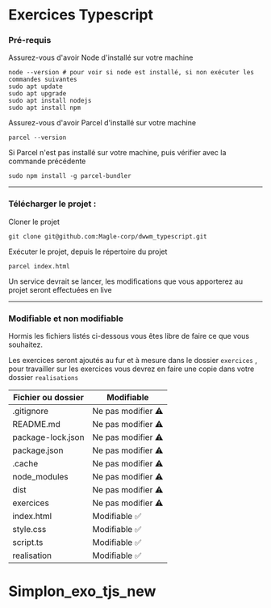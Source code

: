 # Exercices Typescript

### Pré-requis

Assurez-vous d'avoir Node d'installé sur votre machine

```shell
node --version # pour voir si node est installé, si non exécuter les commandes suivantes
sudo apt update
sudo apt upgrade
sudo apt install nodejs
sudo apt install npm
```

Assurez-vous d'avoir Parcel d'installé sur votre machine

```shell
parcel --version
```

Si Parcel n'est pas installé sur votre machine, puis vérifier avec la commande précédente

```shell
sudo npm install -g parcel-bundler
```

____



### Télécharger le projet :

Cloner le projet

```shell
git clone git@github.com:Magle-corp/dwwm_typescript.git
```

Exécuter le projet, depuis le répertoire du projet

```shell
parcel index.html
```

Un service devrait se lancer, les modifications que vous apporterez au projet seront effectuées en live

____



### Modifiable et non modifiable

Hormis les fichiers listés ci-dessous vous êtes libre de faire ce que vous souhaitez.

Les exercices seront ajoutés au fur et à mesure dans le dossier `exercices` , pour travailler sur les exercices vous devrez en faire une copie dans votre dossier `realisations`



| Fichier ou dossier | Modifiable                    |
| ------------------ | ----------------------------- |
| .gitignore         | Ne pas modifier :warning:     |
| README.md          | Ne pas modifier :warning:     |
| package-lock.json  | Ne pas modifier :warning:     |
| package.json       | Ne pas modifier :warning:     |
| .cache             | Ne pas modifier :warning:     |
| node_modules       | Ne pas modifier :warning:     |
| dist               | Ne pas modifier :warning:     |
| exercices          | Ne pas modifier :warning:     |
| index.html         | Modifiable :white_check_mark: |
| style.css          | Modifiable :white_check_mark: |
| script.ts          | Modifiable :white_check_mark: |
| realisation        | Modifiable :white_check_mark: |

# Simplon_exo_tjs_new
